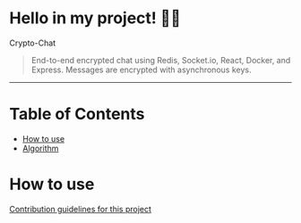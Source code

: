 # Hello in my project! 👋👋
Crypto-Chat
> End-to-end encrypted chat using Redis, Socket.io, React, Docker, and Express. Messages are encrypted with asynchronous keys.
<hr>

# Table of Contents
* [How to use](#how-to-use)
* [Algorithm](#algorithm)


# <a name="how-to-use"></a>How to use
[Contribution guidelines for this project](readmesrc/login.png)
